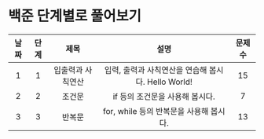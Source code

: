 # 백준 단계별로 풀어보기


|날짜|단계|제목|설명|문제수 |
|:---:|:---:|:---:|:---:|:---:|
|1|1|입출력과 사칙연산|입력, 출력과 사칙연산을 연습해 봅시다. Hello World!|15|
|2|2|조건문|if 등의 조건문을 사용해 봅시다.|7|
|3|3|반복문|for, while 등의 반복문을 사용해 봅시다.|13|
